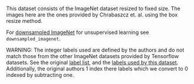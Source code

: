 This dataset consists of the ImageNet dataset resized to fixed size. The images
here are the ones provided by Chrabaszcz et. al. using the box resize method.

For [downsampled ImageNet](http://image-net.org/download.php) for unsupervised
learning see `downsampled_imagenet`.

WARNING: The integer labels used are defined by the authors and do not match
those from the other ImageNet datasets provided by Tensorflow datasets. See the
original
[label list](https://github.com/PatrykChrabaszcz/Imagenet32_Scripts/blob/master/map_clsloc.txt),
and the
[labels used by this dataset](https://github.com/tensorflow/datasets/blob/master/tensorflow_datasets/image_classification/imagenet_resized_labels.txt).
Additionally, the original authors 1 index there labels which we convert to 0
indexed by subtracting one.

